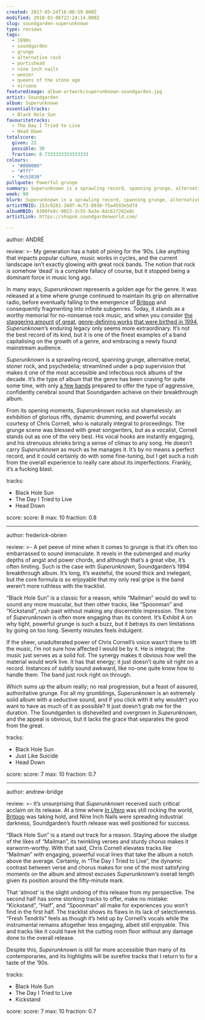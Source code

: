 ```yaml
---
created: 2017-05-24T16:00:59.000Z
modified: 2018-03-06T22:24:14.000Z
slug: soundgarden-superunknown
type: reviews
tags:
  - 1990s
  - soundgarden
  - grunge
  - alternative rock
  - portishead
  - nine inch nails
  - weezer
  - queens of the stone age
  - nirvana
featuredimage: album-artwork/superunknown-soundgarden.jpg
artist: Soundgarden
album: Superunknown
essentialtracks:
  - Black Hole Sun
favouritetracks:
  - The Day I Tried to Live
  - Head Down
totalscore:
  given: 22
  possible: 30
  fraction: 0.7333333333333333
colours:
  - "#000000"
  - "#fff"
  - "#cb3830"
pullquote: Powerful grunge
summary: Superunknown is a sprawling record, spanning grunge, alternative metal, stoner rock, and psychedelia; streamlined under a pop supervision that makes it one of the most accessible and infectious rock albums of the '90s.
week: 99
blurb: Superunknown is a sprawling record, spanning grunge, alternative metal, stoner rock, and psychedelia, all while being one of the '90s most accessible works.
artistMBID: 153c9281-268f-4cf3-8938-f5a4593e5df4
albumMBID: 8300fe9c-0022-3c55-8a3e-8dc61f282e8c
artistLink: https://shopuk.soundgardenworld.com/

---
```


author: ANDRÉ

review: >-
  My generation has a habit of pining for the ’90s. Like anything that impacts popular culture, music works in cycles, and the current landscape isn’t exactly glowing with great rock bands. The notion that rock is somehow ‘dead’ is a complete fallacy of course, but it stopped being a dominant force in music long ago. 
  
  In many ways, *Superunknown* represents a golden age for the genre. It was released at a time where grunge continued to maintain its grip on alternative radio, before eventually falling to the emergence of [Britpop](/reviews/oasis-definitely-maybe/) and consequently fragmenting into infinite subgenres. Today, it stands as a worthy memorial for no-nonsense rock music, and when you consider [the staggering amount](/reviews/nas-illmatic/) [of great,](/reviews/portishead-dummy/) [genre-defining works](/reviews/nine-inch-nails-the-downward-spiral/) [that were birthed in 1994](/reviews/weezer-the-blue-album/), *Superunknown*’s enduring legacy only seems more extraordinary. It’s not the best record of its kind, but it is one of the finest examples of a band capitalising on the growth of a genre, and embracing a newly found mainstream audience.

  *Superunknown* is a sprawling record, spanning grunge, alternative metal, stoner rock, and psychedelia; streamlined under a pop supervision that makes it one of the most accessible and infectious rock albums of the decade. It’s the type of album that the genre has been craving for quite some time, with only [a few bands](/reviews/queens-of-the-stone-age-like-clockwork/) prepared to offer the type of aggressive, confidently cerebral sound that Soundgarden achieve on their breakthrough album. 
  
  From its opening moments, *Superunknown* rocks out shamelessly: an exhibition of glorious riffs, dynamic drumming, and powerful vocals courtesy of Chris Cornell, who is naturally integral to proceedings. The grunge scene was blessed with great songwriters, but as a vocalist, Cornell stands out as one of the very best. His vocal hooks are instantly engaging, and his strenuous shrieks bring a sense of climax to any song. He doesn’t carry *Superunknown* as much as he manages it. It’s by no means a perfect record, and it could certainly do with some fine-tuning, but I get such a rush from the overall experience to really care about its imperfections. Frankly, it’s a fucking blast.

tracks:
  - Black Hole Sun
  - ­The Day I Tried to Live
  - ­Head Down

score:
  score: 8
  max: 10
  fraction: 0.8

---

author: frederick-obrien

review: >-
  A pet peeve of mine when it comes to grunge is that it’s often too embarrassed to sound immaculate. It revels in the submerged and murky depths of angst and power chords, and although that’s a great vibe, it’s often limiting. Such is the case with *Superunknown*, Soundgarden’s 1994 breakthrough album. It’s long, it’s wasteful, the sound thick and inelegant, but the core formula is so enjoyable that my only real gripe is the band weren’t more ruthless with the tracklist. 
  
  “Black Hole Sun” is a classic for a reason, while “Mailman” would do well to sound any more muscular, but then other tracks, like “Spoonman” and “Kickstand”, rush past without making any discernible impression. The tone of *Superunknown* is often more engaging than its content. It’s Exhibit A on why tight, powerful grunge is such a buzz, but it betrays its own limitations by going on too long. Seventy minutes feels indulgent. 
  
  If the sheer, unadulterated power of Chris Cornell’s voice wasn’t there to lift the music, I’m not sure how affected I would be by it. He is integral; the music just serves as a solid foil. The synergy makes it obvious how well the material would work live. It has that energy; it just doesn’t quite sit right on a record. Instances of subtly sound awkward, like no-one quite knew how to handle them. The band just rock right on through. 
  
  Which sums up the album really; no real progression, but a feast of assured, authoritative grunge. For all my grumblings, *Superunknown* is an extremely solid album with a seductive sound, and if you click with it why wouldn’t you want to have as much of it as possible? It just doesn’t grab me for the duration. The Soundgarden is dishevelled and overgrown in *Superunknown*, and the appeal is obvious, but it lacks the grace that separates the good from the great.

tracks:
  - Black Hole Sun
  - ­Just Like Suicide
  - ­Head Down

score:
  score: 7
  max: 10
  fraction: 0.7

---

author: andrew-bridge

review: >-
  It’s unsurprising that *Superunknown* received such critical acclaim on its release. At a time where [*In Utero*](/reviews/nirvana-in-utero/) was still rocking the world, [Britpop](/reviews/oasis-definitely-maybe/) was taking hold, and Nine Inch Nails were spreading industrial darkness, Soundgarden’s fourth release was well positioned for success. 
  
  “Black Hole Sun” is a stand out track for a reason. Staying above the sludge of the likes of “Mailman”, its twinkling verses and sturdy chorus makes it earworm-worthy. With that said, Chris Cornell elevates tracks like “Mailman” with engaging, powerful vocal lines that take the album a notch above the average. Certainly, in “The Day I Tried to Live”, the dynamic contrast between verse and chorus makes for one of the most satisfying moments on the album and almost excuses *Superunknown*‘s overall length given its position around the fifty-minute mark. 
  
  That ‘almost’ is the slight undoing of this release from my perspective. The second half has some stonking tracks to offer, make no mistake: “Kickstand”, “Half”, and “Spoonman” all make for experiences you won’t find in the first half. The tracklist shows its flaws in its lack of selectiveness. “Fresh Tendrils” feels as though it’s held up by Cornell’s vocals while the instrumental remains altogether less engaging, albeit still enjoyable. This and tracks like it could have hit the cutting room floor without any damage done to the overall release. 
  
  Despite this, *Superunknown* is still far more accessible than many of its contemporaries, and its highlights will be surefire tracks that I return to for a taste of the ’90s.

tracks:
  - Black Hole Sun
  - ­The Day I Tried to Live
  - ­Kickstand

score:
  score: 7
  max: 10
  fraction: 0.7
